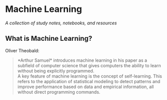 # Machine Learning
*A collection of study notes, notebooks, and resources*
<br/>
## What is Machine Learning?
  Oliver Theobald:
  <blockquote>
  *Arthur Samuel* introduces machine learning in his paper as a subfield of
  computer science that gives computers the ability to learn without being
  explicitly programmed.
  <br/>
  A key feature of machine learning is the concept of self-learning. This refers to the application of statistical modeling to detect patterns and improve performance based on data and empirical information, all without direct programming commands.
   </blockquote>
